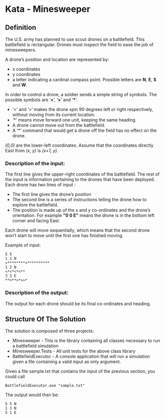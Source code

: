 # Kata - Minesweeper
## Definition
The U.S. army has planned to use scout drones on a battlefield.
This battlefield is rectangular. Drones must inspect the field to ease the job of minesweepers.

 A drone’s position and location are represented by:
 - x coordinates
 - y coordinates
 - a letter indicating a cardinal compass point. Possible letters are __N__, __E__, __S__ and __W__.

In order to control a drone, a soldier sends a simple string of symbols. The possible symbols are ‘__<__’, ‘__>__’ and ‘__*__’.
- ‘<’ and ‘>’ makes the drone spin 90 degrees left or right respectively, without moving from its current location.
- ‘*’ means move forward one unit, keeping the same heading.
- A drone cannot move out from the battlefield.
- A '*' command that would get a drone off the field has no effect on the drone.

_(0,0)_ are the lower-left coordinates. Assume that the coordinates directly East from _(x, y)_ is _(x+1, y)_.

### Description of the input:
The first line gives the upper-right coordinates of the battlefield. The rest of the input is information pertaining to the drones that have been deployed. Each drone has two lines of input :
- The first line gives the drone’s position
- The second line is a series of instructions telling the drone how to explore the battlefield.
- The position is made up of the x and y co-ordinates and the drone’s orientation. For example __"0 0 E"__ means the drone is in the bottom left corner and facing East.

Each drone will move sequentially, which means that the second drone won’t start to move until the first one has finished moving.

Example of input:

    5 5
    1 1 N
    >********<**********
    1 2 N
    <*<*<*<**
    3 3 E
    **>**>*>>*

### Description of the output:

The output for each drone should be its final co-ordinates and heading.

## Structure Of The Solution
The solution is composed of three projects:
* Minesweeper - This is the library containing all classes necessary to run a battlefield simulation
* Minesweeper.Tests - All unit tests for the above class library
* BattlefieldExecutor - A console application that will run a simulation given a file containing a valid input as only argument.

Given a file sample.txt that contains the input of the previous section, you could call 
```
BattlefieldExecutor.exe "sample.txt"
```
The output would then be:
```
5 5 N
1 3 N
5 1 E
```
